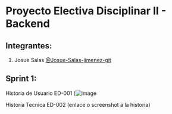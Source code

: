 # Proyecto Electiva Disciplinar II - Backend

## Integrantes:

1. Josue Salas [@Josue-Salas-jimenez-git](https://github.com/Josue-Salas-jimenez)

## Sprint 1:

Historia de Usuario ED-001 (![image](https://user-images.githubusercontent.com/110913554/218495062-94889a78-8809-4d34-b53b-7069dcc6e0bb.png)

Historia Tecnica ED-002 (enlace o screenshot a la historia)

